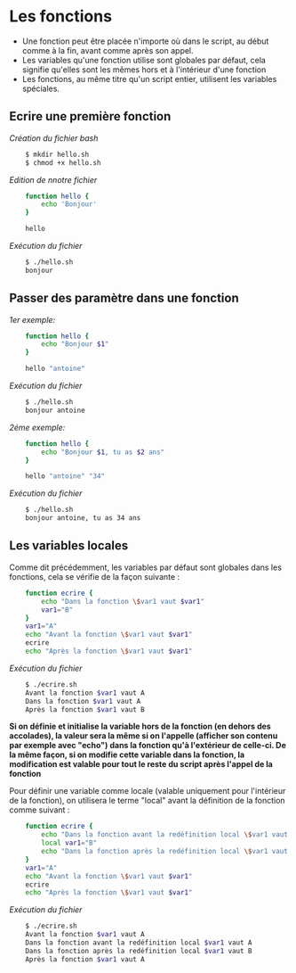 # Les fonctions

* Une fonction peut être placée n'importe où dans le script, au début comme à la fin, avant comme après son appel.
* Les variables qu'une fonction utilise sont globales par défaut, cela signifie qu'elles sont les mêmes hors et à l'intérieur d'une fonction
* Les fonctions, au même titre qu'un script entier, utilisent les variables spéciales.

## Ecrire une première fonction 

*Création du fichier bash*

```bash 
    $ mkdir hello.sh
    $ chmod +x hello.sh
```

*Edition de nnotre fichier*

```bash 
    function hello {
        echo 'Bonjour'
    }

    hello
```

*Exécution du fichier*

```bash 
    $ ./hello.sh
    bonjour
```

## Passer des paramètre dans une fonction 


*1er exemple:*

```bash 
    function hello {
        echo "Bonjour $1"
    }

    hello "antoine"
```

*Exécution du fichier*

```bash 
    $ ./hello.sh
    bonjour antoine
```

*2éme exemple:*

```bash 
    function hello {
        echo "Bonjour $1, tu as $2 ans"
    }

    hello "antoine" "34"
```

*Exécution du fichier*

```bash 
    $ ./hello.sh
    bonjour antoine, tu as 34 ans
```

## Les variables locales

Comme dit précédemment, les variables par défaut sont globales dans les fonctions, cela se vérifie de la façon suivante :

```bash 
    function ecrire {
        echo "Dans la fonction \$var1 vaut $var1"
        var1="B"
    }
    var1="A"
    echo "Avant la fonction \$var1 vaut $var1"
    ecrire
    echo "Après la fonction \$var1 vaut $var1"
```

*Exécution du fichier*

```bash 
    $ ./ecrire.sh
    Avant la fonction $var1 vaut A
    Dans la fonction $var1 vaut A
    Après la fonction $var1 vaut B
```

**Si on définie et initialise la variable hors de la fonction (en dehors des accolades), la valeur sera la même si on l'appelle (afficher son contenu par exemple avec "echo") dans la fonction qu'à l'extérieur de celle-ci. De la même façon, si on modifie cette variable dans la fonction, la modification est valable pour tout le reste du script après l'appel de la fonction**

Pour définir une variable comme locale (valable uniquement pour l'intérieur de la fonction), on utilisera le terme "local" avant la définition de la fonction comme suivant : 


```bash 
    function ecrire {
        echo "Dans la fonction avant la redéfinition local \$var1 vaut $var1"
        local var1="B"
        echo "Dans la fonction après la redéfinition local \$var1 vaut $var1"
    }
    var1="A"
    echo "Avant la fonction \$var1 vaut $var1"
    ecrire
    echo "Après la fonction \$var1 vaut $var1"
```

*Exécution du fichier*

```bash 
    $ ./ecrire.sh
    Avant la fonction $var1 vaut A
    Dans la fonction avant la redéfinition local $var1 vaut A
    Dans la fonction après la redéfinition local $var1 vaut B
    Après la fonction $var1 vaut A
```